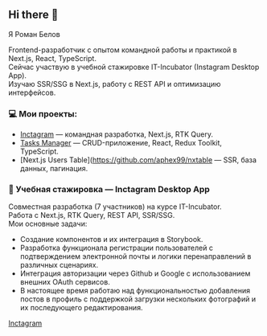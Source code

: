 ## Hi there 👋

Я Роман Белов

Frontend-разработчик с опытом командной работы и практикой в Next.js, React, TypeScript.  
Сейчас участвую в учебной стажировке IT-Incubator (Instagram Desktop App).  
Изучаю SSR/SSG в Next.js, работу с REST API и оптимизацию интерфейсов.

### 💻 Мои проекты:
- [Inctagram](https://github.com/incubator-social/vopp.me) — командная разработка, Next.js, RTK Query.
- [Tasks Manager](https://github.com/aphex99/todolist) — CRUD-приложение, React, Redux Toolkit, TypeScript.
- [Next.js Users Table](https://github.com/aphex99/nxtable — SSR, база данных, пагинация.

### 🔗 Учебная стажировка — Inctagram Desktop App
Совместная разработка (7 участников) на курсе IT-Incubator.  
Работа с Next.js, RTK Query, REST API, SSR/SSG.  
Мои основные задачи:
- Создание компонентов и их интеграция в Storybook.
- Разработка функционала регистрации пользователей с подтверждением электронной почты и логики перенаправлений в различных сценариях.
- Интеграция авторизации через Github и Google с использованием внешних OAuth сервисов.
- В настоящее время работаю над функциональностью добавления постов в профиль с поддержкой загрузки нескольких фотографий и их последующего редактирования.

[Inctagram](https://github.com/incubator-social/vopp.me)

<!--
**aphex99/aphex99** is a ✨ _special_ ✨ repository because its `README.md` (this file) appears on your GitHub profile.

Here are some ideas to get you started:

- 🔭 I’m currently working on ...
- 🌱 I’m currently learning ...
- 👯 I’m looking to collaborate on ...
- 🤔 I’m looking for help with ...
- 💬 Ask me about ...
- 📫 How to reach me: ...
- 😄 Pronouns: ...
- ⚡ Fun fact: ...
-->
